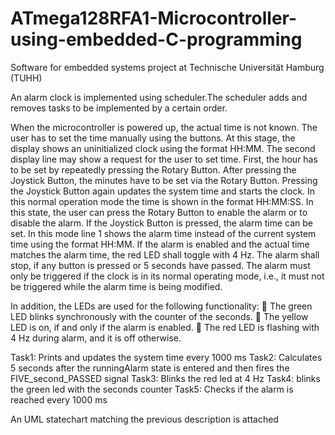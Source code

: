 # ATmega128RFA1-Microcontroller-using-embedded-C-programming
Software for embedded systems project at Technische Universität Hamburg (TUHH) 

An alarm clock is implemented using scheduler.The scheduler adds and removes tasks to be implemented by a certain order.

When the microcontroller is powered up, the actual time is not known. The user has to set the time
manually using the buttons. At this stage, the display shows an uninitialized clock using the format
HH:MM. The second display line may show a request for the user to set time. First, the hour has to be
set by repeatedly pressing the Rotary Button. After pressing the Joystick Button, the minutes have to
be set via the Rotary Button. Pressing the Joystick Button again updates the system time and starts the
clock. In this normal operation mode the time is shown in the format HH:MM:SS. In this state, the user
can press the Rotary Button to enable the alarm or to disable the alarm. If the Joystick Button is pressed,
the alarm time can be set. In this mode line 1 shows the alarm time instead of the current system time
using the format HH:MM. If the alarm is enabled and the actual time matches the alarm time, the red
LED shall toggle with 4 Hz. The alarm shall stop, if any button is pressed or 5 seconds have passed. The
alarm must only be triggered if the clock is in its normal operating mode, i.e., it must not be triggered
while the alarm time is being modified.

In addition, the LEDs are used for the following functionality:
 The green LED blinks synchronously with the counter of the seconds.
 The yellow LED is on, if and only if the alarm is enabled.
 The red LED is flashing with 4 Hz during alarm, and it is off otherwise.

Task1: Prints and updates the system time every 1000 ms
Task2: Calculates 5 seconds after the runningAlarm state is entered and then fires the FIVE_second_PASSED signal
Task3: Blinks the red led at 4 Hz
Task4: blinks the green led with the seconds counter
Task5: Checks if the alarm is reached every 1000 ms

An UML statechart matching the previous description is attached 
